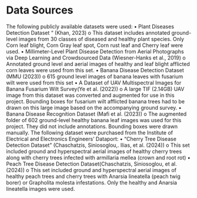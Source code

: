 # Data Sources
The following publicly available datasets were used:
•	Plant Diseases Detection Dataset “ (Khan, 2023)
o	This dataset includes annotated ground-level images from 30 classes of diseased and healthy plant species. Only Corn leaf blight, Corn Gray leaf spot, Corn rust leaf and Cherry leaf were used.
•	Millimeter-Level Plant Disease Detection from Aerial Photographs via Deep Learning and Crowdsourced Data (Wiesner-Hanks et al., 2019) 
o	Annotated ground level and aerial images of healthy and leaf blight afflicted corn leaves were used from this set. 
•	Banana Disease Detection Dataset (MMU (2023))
o	615 ground level images of banana leaves with fusarium wilt were used from this set
•	A Dataset of UAV Multispectral Images for Banana Fusarium Wilt Survey(Ye et al. (2022))
o	A large TIF (2.14GB) UAV image from this dataset was converted and augmented for use in this project. Bounding boxes for fusarium wilt afflicted banana trees had to be drawn on this large image based on the accompanying ground survey.
•	Banana Disease Recognition Dataset (Mafi et al. (2023))
o	The augmented folder of 602 ground-level healthy banana leaf images was used for this project. They did not include annotations. Bounding boxes were drawn manually. 
The following dataset were purchased from the Institute of Electrical and Electronics Engineers’ Dataport:
•	“Cherry Tree Disease Detection Dataset” (Chaschatzis, Siniosoglou,. Ilias, et al. (2024))
o	This set included ground and hyperspectral aerial images of healthy cherry trees along with cherry trees infected with armillaria mellea (crown and root rot)
•	Peach Tree Disease Detection Dataset(Chaschatzis, Siniosoglou, et al. (2024))
o	This set included ground and hyperspectral aerial images of healthy peach trees and cherry trees with Anarsia lineatella (peach twig borer) or Grapholita molesta infestations. Only the healthy and Anarsia lineatella images were used. 

